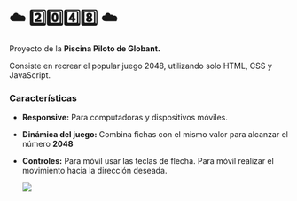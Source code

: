 # ☁️ 2️⃣0️⃣4️⃣8️⃣ ☁️

Proyecto de la __Piscina Piloto de Globant.__

Consiste en recrear el popular juego 2048, utilizando solo HTML, CSS y JavaScript.

### Características
* __Responsive:__ Para computadoras y dispositivos móviles.
* __Dinámica del juego:__ Combina fichas con el mismo valor para alcanzar el número __2048__
* __Controles:__ Para móvil usar las teclas de flecha. Para móvil realizar el movimiento hacia la dirección deseada.

  <img src="https://github.com/user-attachments/assets/39f4f4c7-5c3d-4852-941d-72a7288f3a9f">
